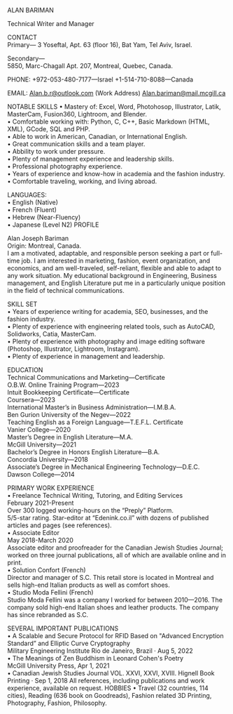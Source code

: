 ALAN BARIMAN

Technical Writer and Manager<br />

CONTACT<br />
Primary—
3 Yoseftal, Apt. 63 (floor 16), Bat Yam, Tel Aviv, Israel.

Secondary—<br />
5850, Marc-Chagall Apt. 207, Montreal, Quebec, Canada.

PHONE:
+972-053-480-7177—Israel
+1-514-710-8088—Canada

EMAIL:
Alan.b.r@outlook.com (Work Address)
Alan.bariman@mail.mcgill.ca<br />

NOTABLE SKILLS
•	Mastery of: Excel, Word, Photohosop, Illustrator, Latik, MasterCam, Fusion360, Lightroom, and Blender.<br />
•	Comfortable working with: Python, C, C++, Basic Markdown (HTML, XML), GCode, SQL and PHP.<br />
•	Able to work in American, Canadian, or International English.<br />
•	Great communication skills and a team player.<br />
•	Abbility to work under pressure.<br />
•	Plenty of management experience and leadership skills.<br />
•	Professional photography experience.<br />
•	Years of experience and know-how in academia and the fashion industry.<br />
•	Comfortable traveling, working, and living abroad. <br />

LANGUAGES:<br />
•	English (Native)<br />
•	French (Fluent)<br />
•	Hebrew (Near-Fluency)<br />
•	Japanese (Level N2)	PROFILE<br />

Alan Joseph Bariman<br />
Origin: Montreal, Canada.<br />
I am a motivated, adaptable, and responsible person seeking a part or full-time job. I am interested in marketing, fashion, event organization, and economics, and am well-traveled, self-reliant, flexible and able to adapt to any work situation. My educational background in Engineering, Business management, and English Literature put me in a particularly unique position in the field of technical communications.<br />

SKILL SET<br />
•	Years of experience writing for academia, SEO, businesses, and the fashion industry. <br />
•	Plenty of experience with engineering related tools, such as AutoCAD, Solidworks, Catia, MasterCam.  <br />
•	Plenty of experience with photography and image editing software (Photoshop, Illustrator, Lightroom, Instagram). <br />
•	Plenty of experience in management and leadership. <br />

EDUCATION<br />
Technical Communications and Marketing—Certificate<br />
     O.B.W. Online Training Program—2023<br />
Intuit Bookkeeping Certificate—Certificate<br />
     Coursera—2023<br />
International Master’s in Business Administration—I.M.B.A.<br />
     Ben Gurion University of the Negev—2022<br />
Teaching English as a Foreign Language—T.E.F.L. Certificate<br />
     Vanier College—2020<br />
Master’s Degree in English Literature—M.A.<br />
     McGill University—2021<br />
Bachelor’s Degree in Honors English Literature—B.A.<br />
     Concordia University—2018<br />
Associate’s Degree in Mechanical Engineering Technology—D.E.C.<br />
     Dawson College—2014<br />
     
PRIMARY WORK EXPERIENCE <br />
•	Freelance Technical Writing, Tutoring, and Editing Services<br />
February 2021-Present<br />
Over 300 logged working-hours on the “Preply” Platform. <br />
5/5-star rating. Star-editor at “Edenink.co.il” with dozens of published articles and pages (see references).<br />
•	Associate Editor<br />
May 2018-March 2020<br />
Associate editor and proofreader for the Canadian Jewish Studies Journal; worked on three journal publications, all of which are available online and in print.<br />
•	Solution Confort (French)<br />
Director and manager of S.C. This retail store is located in Montreal and sells high-end Italian products as well as comfort shoes. <br />
•	Studio Moda Fellini (French)<br />
Studio Moda Fellini was a company I worked for between 2010—2016. The company sold high-end Italian shoes and leather products. The company has since rebranded as S.C.<br />

SEVERAL IMPORTANT PUBLICATIONS<br />
•	A Scalable and Secure Protocol for RFID Based on "Advanced Encryption Standard” and Elliptic Curve Cryptography  <br />
Military Engineering Institute Rio de Janeiro, Brazil · Aug 5, 2022<br />
•	The Meanings of Zen Buddhism in Leonard Cohen's Poetry<br />
McGill University Press, Apr 1, 2021<br />
•	Canadian Jewish Studies Journal VOL. XXVI, XXVI, XVIII.
Hignell Book Printing · Sep 1, 2018
All references, including publications and work experience, available on request.
HOBBIES
•	Travel (32 countries, 114 cities), Reading (636 book on Goodreads), Fashion related 3D Printing, Photography, Fashion, Philosophy. 

